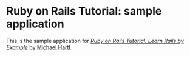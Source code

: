 # Ruby on Rails Tutorial: sample application

This is the sample application for [*Ruby on Rails Tutorial: Learn Rails by Example*](http://railstutorial.org/) by [Michael Hartl](http://www.michaelhartl.com/).
